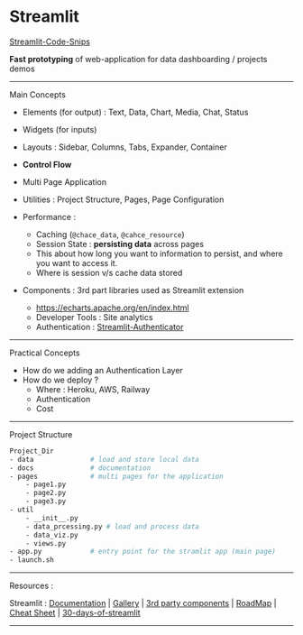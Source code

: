 # Streamlit
[Streamlit-Code-Snips](Streamlit-Code-Snips.md)

**Fast prototyping** of web-application for data dashboarding / projects demos

---
Main Concepts 

- Elements (for output) : Text, Data, Chart, Media, Chat, Status  
- Widgets (for inputs) 
- Layouts : Sidebar, Columns, Tabs, Expander, Container
- **Control Flow**
- Multi Page Application
- Utilities : Project Structure, Pages, Page Configuration

- Performance : 
	- Caching (`@chace_data`, `@cahce_resource`) 
	- Session State : **persisting data** across pages 
	- This about how long you want to information to persist, and where you want to access it.
	- Where is session v/s  cache data stored 

- Components : 3rd part libraries used as Streamlit extension 
	- https://echarts.apache.org/en/index.html
	- Developer Tools : Site analytics 
	- Authentication : [Streamlit-Authenticator](https://github.com/mkhorasani/Streamlit-Authenticator) 


---
Practical Concepts  

- How do we adding an Authentication Layer 
- How do we deploy ? 
	- Where : Heroku, AWS, Railway 
	- Authentication 
	- Cost

---
Project Structure 

```bash 
Project_Dir 
- data				# load and store local data
- docs				# documentation 
- pages 			# multi pages for the application 
	- page1.py 
	- page2.py
	- page3.py
- util
	- __init__.py
	- data_prcessing.py # load and process data
	- data_viz.py
	- views.py 
- app.py 			# entry point for the stramlit app (main page)
- launch.sh
```

---
Resources :

Streamlit : [Documentation](https://docs.streamlit.io/) | [Gallery](https://streamlit.io/gallery) | [3rd party components](https://streamlit.io/components ) | [RoadMap](https://roadmap.streamlit.app/) | [Cheat Sheet](https://cheat-sheet.streamlit.app/) | [30-days-of-streamlit](https://blog.streamlit.io/30-days-of-streamlit/)

---

